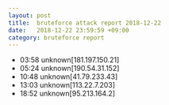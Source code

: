 ```yaml
---
layout: post
title:  bruteforce attack report 2018-12-22
date:   2018-12-22 23:59:59 +09:00
category: bruteforce report
---
```


* 03:58 unknown[181.197.150.21]
* 05:24 unknown[190.54.31.152]
* 10:48 unknown[41.79.233.43]
* 13:03 unknown[113.22.7.203]
* 18:52 unknown[95.213.164.2]
